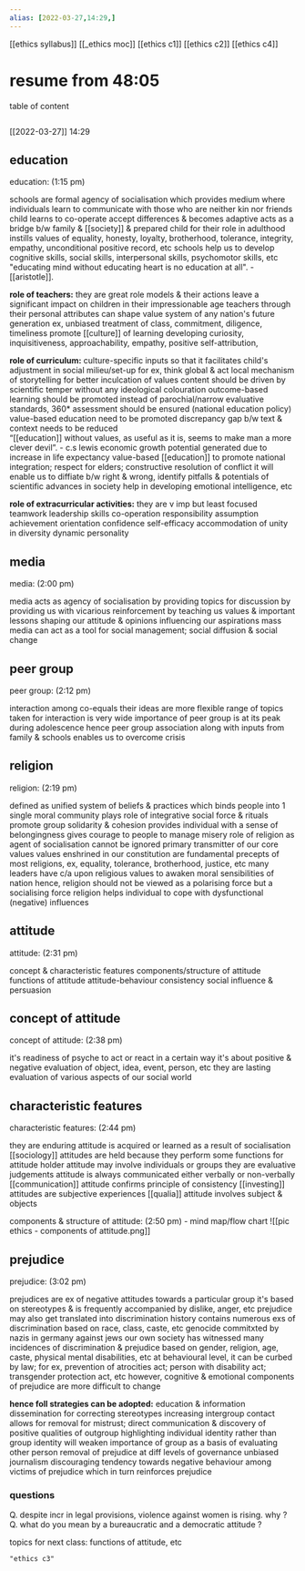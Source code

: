 ```yaml
---
alias: [2022-03-27,14:29,]
---
```

[[ethics syllabus]] [[_ethics moc]] [[ethics c1]] [[ethics c2]] [[ethics c4]]
# resume from 48:05
table of content
```toc
```
[[2022-03-27]] 14:29
## education
education: (1:15 pm) 

schools are formal agency of socialisation which provides medium where individuals learn to communicate with those who are neither kin nor friends 
child learns to co-operate accept differences & becomes adaptive 
acts as a bridge b/w family & [[society]] & prepared child for their role in adulthood 
instills values of equality, honesty, loyalty, brotherhood, tolerance, integrity, empathy, unconditional positive record, etc 
schools help us to develop cognitive skills, social skills, interpersonal skills, psychomotor skills, etc
"educating mind without educating heart is no education at all". - [[aristotle]]. 

**role of teachers:**
they are great role models & their actions leave a significant impact on children in their impressionable age 
teachers through their personal attributes can shape value system of any nation's future generation 
ex, unbiased treatment of class, commitment, diligence, timeliness promote [[culture]] of learning developing curiosity, inquisitiveness, approachability, empathy, positive self-attribution,  

**role of curriculum:**
culture-specific inputs so that it facilitates child's adjustment in social milieu/set-up 
for ex, think global & act local
mechanism of storytelling for better inculcation of values 
content should be driven by scientific temper without any ideological colouration 
outcome-based learning should be promoted 
instead of parochial/narrow evaluative standards, 360* assessment should be ensured (national education policy)
value-based education need to be promoted
discrepancy gap b/w text & context needs to be reduced  
“[[education]] without values, as useful as it is, seems to make man a more clever devil”. - c.s lewis
economic growth potential generated due to increase in life expectancy
value-based [[education]] to promote national integration; respect for elders; constructive resolution of conflict 
it will enable us to diffiate b/w right & wrong, identify pitfalls & potentials of scientific advances in society 
help in developing emotional intelligence, etc 

**role of extracurricular activities:**
they are v imp but least focused
teamwork
leadership skills 
co-operation 
responsibility assumption  
achievement orientation 
confidence 
self-efficacy
accommodation of unity in diversity 
dynamic personality 

## media
media: (2:00 pm)

media acts as agency of socialisation by providing topics for discussion 
by providing us with vicarious reinforcement
by teaching us values & important lessons
shaping our attitude & opinions 
influencing our aspirations 
mass media can act as a tool for social management; social diffusion & social change 

## peer group
peer group: (2:12 pm)

interaction among co-equals 
their ideas are more flexible 
range of topics taken for interaction is very wide 
importance of peer group is at its peak during adolescence
hence peer group association along with inputs from family & schools enables us to overcome crisis 

## religion
religion: (2:19 pm)

defined as unified system of beliefs & practices which binds people into 1 single moral community 
plays role of integrative social force & rituals promote group solidarity & cohesion 
provides individual with a sense of belongingness 
gives courage to people to manage misery 
role of religion as agent of socialisation cannot be ignored
primary transmitter of our core values
values enshrined in our constitution are fundamental precepts of most religions, ex, equality, tolerance, brotherhood, justice, etc 
many leaders have c/a upon religious values to awaken moral sensibilities of nation 
hence, religion should not be viewed as a polarising force but a socialising force 
religion helps individual to cope with dysfunctional (negative) influences 

## attitude
attitude: (2:31 pm)

concept & characteristic features 
components/structure of attitude 
functions of attitude 
attitude-behaviour consistency 
social influence & persuasion 

## concept of attitude
concept of attitude: (2:38 pm)

it's readiness of psyche to act or react in a certain way 
it's about positive & negative evaluation of object, idea, event, person, etc 
they are lasting evaluation of various aspects of our social world 

## characteristic features
characteristic features: (2:44 pm)

they are enduring 
attitude is acquired or learned as a result of socialisation [[sociology]]
attitudes are held because they perform some functions for attitude holder
attitude may involve individuals or groups
they are evaluative judgements
attitude is always communicated either verbally or non-verbally [[communication]]
attitude confirms principle of consistency [[investing]]
attitudes are subjective experiences [[qualia]]
attitude involves subject & objects

components & structure of attitude: (2:50 pm) - mind map/flow chart
![[pic ethics - components of attitude.png]]
## prejudice
prejudice: (3:02 pm)

prejudices are ex of negative attitudes towards a particular group 
it's based on stereotypes & is frequently accompanied by dislike, anger, etc 
prejudice may also get translated into discrimination 
history contains numerous exs of discrimination based on race, class, caste, etc 
genocide commitxted by nazis in germany against jews 
our own society has witnessed many incidences of discrimination & prejudice based on gender, religion, age, caste, physical mental disabilities, etc
at behavioural level, it can be curbed by law; for ex, prevention of atrocities act; person with disability act; transgender protection act, etc 
however, cognitive & emotional components of prejudice are more difficult to change

**hence foll strategies can be adopted:**
education & information dissemination for correcting stereotypes
increasing intergroup contact allows for removal for mistrust; direct communication & discovery of positive qualities of outgroup
highlighting individual identity rather than group identity will weaken importance of group as a basis of evaluating other person
removal of prejudice at diff levels of governance
unbiased journalism
discouraging tendency towards negative behaviour among victims of prejudice which in turn reinforces prejudice
### questions
Q. despite incr in legal provisions, violence against women is rising. why ?
Q. what do you mean by a bureaucratic and a democratic attitude ?

topics for next class: functions of attitude, etc
```query
"ethics c3"
```